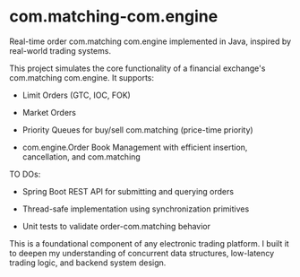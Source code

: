 # com.matching-com.engine
Real-time order com.matching com.engine implemented in Java, inspired by real-world trading systems.

This project simulates the core functionality of a financial exchange's com.matching com.engine. It supports:

- Limit Orders (GTC, IOC, FOK)

- Market Orders

- Priority Queues for buy/sell com.matching (price-time priority)

- com.engine.Order Book Management with efficient insertion, cancellation, and com.matching

TO DOs: 
- Spring Boot REST API for submitting and querying orders

- Thread-safe implementation using synchronization primitives

- Unit tests to validate order-com.matching behavior

This is a foundational component of any electronic trading platform. I built it to deepen my understanding of concurrent data structures, low-latency trading logic, and backend system design.
